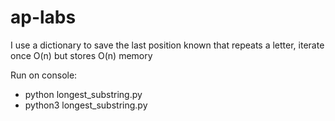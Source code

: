 # ap-labs

I use a dictionary to save the last position known that repeats a letter, iterate once O(n) but stores O(n) memory

Run on console:
* python longest_substring.py
* python3 longest_substring.py
